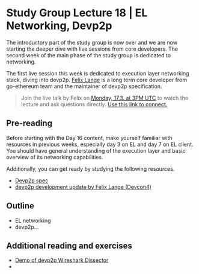 # Study Group Lecture 18 | EL Networking, Devp2p

The introductory part of the study group is now over and we are now starting the deeper dive with live sessions from core developers. The second week of the main phase of the study group is dedicated to networking. 

The first live session this week is dedicated to execution layer networking stack, diving into devp2p. [Felix Lange](https://github.com/fjl) is a long term core developer from go-ethereum team and the maintainer of devp2p specification. 

> Join the live talk by Felix on [Monday, 17.3. at 3PM UTC](https://www.timeanddate.com/worldclock/converter.html?iso=20250317T150000&p1=1440&p2=37&p3=136&p4=237&p5=923&p6=204&p7=671&p8=16&p9=41&p10=107&p11=28) to watch the lecture and ask questions directly. [Use this link to connect.](https://meet.ethereum.org/eps-office-hours) 


## Pre-reading

Before starting with the Day 16 content, make yourself familiar with resources in previous weeks, especially day 3 on EL and day 7 on EL client. You should have general understanding of the execution layer and basic overview of its networking capabilities. 

Additionally, you can get ready by studying the following resources.

- [Devp2p spec](https://github.com/ethereum/devp2p)
- [devp2p development update by Felix Lange (Devcon4)](https://www.youtube.com/watch?v=N2VTqUZRxjY)


## Outline

- EL networking
- devp2p...

## Additional reading and exercises

- [Demo of devp2p Wireshark Dissector](https://www.youtube.com/watch?v=AhE4KbV-f1w)
- 